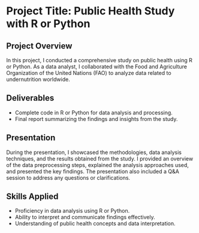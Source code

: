 # Project Title: Public Health Study with R or Python

## Project Overview
In this project, I conducted a comprehensive study on public health using R or Python. As a data analyst, I collaborated with the Food and Agriculture Organization of the United Nations (FAO) to analyze data related to undernutrition worldwide.

## Deliverables
- Complete code in R or Python for data analysis and processing.
- Final report summarizing the findings and insights from the study.

## Presentation
During the presentation, I showcased the methodologies, data analysis techniques, and the results obtained from the study. I provided an overview of the data preprocessing steps, explained the analysis approaches used, and presented the key findings. The presentation also included a Q&A session to address any questions or clarifications.

## Skills Applied
- Proficiency in data analysis using R or Python.
- Ability to interpret and communicate findings effectively.
- Understanding of public health concepts and data interpretation.

